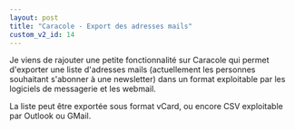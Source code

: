 ```yaml
---
layout: post
title: "Caracole - Export des adresses mails"
custom_v2_id: 14
---
```


Je viens de rajouter une petite fonctionnalité sur Caracole qui permet
d'exporter une liste d'adresses mails (actuellement les personnes souhaitant
s'abonner à une newsletter) dans un format exploitable par les logiciels de
messagerie et les webmail.

La liste peut être exportée sous format vCard, ou encore CSV exploitable par
Outlook ou GMail.

